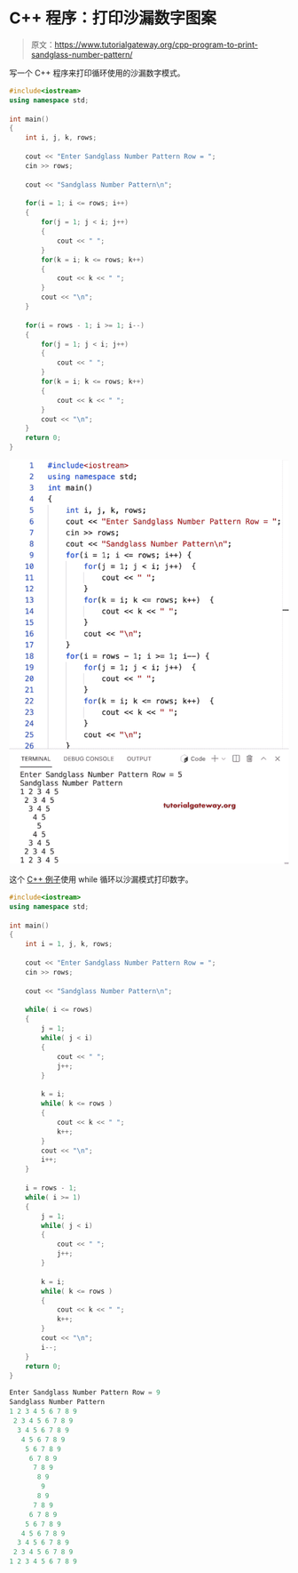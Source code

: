 # C++ 程序：打印沙漏数字图案

> 原文：<https://www.tutorialgateway.org/cpp-program-to-print-sandglass-number-pattern/>

写一个 C++ 程序来打印循环使用的沙漏数字模式。

```cpp
#include<iostream>
using namespace std;

int main()
{
	int i, j, k, rows;

    cout << "Enter Sandglass Number Pattern Row = ";
    cin >> rows;

    cout << "Sandglass Number Pattern\n"; 

    for(i = 1; i <= rows; i++)
    {
    	for(j = 1; j < i; j++)
		{
            cout << " ";
        }
        for(k = i; k <= rows; k++)
        {
            cout << k << " ";
        }
        cout << "\n";
    }	

    for(i = rows - 1; i >= 1; i--)
    {
    	for(j = 1; j < i; j++)
		{
            cout << " ";
        }
        for(k = i; k <= rows; k++)
        {
            cout << k << " ";
        }
        cout << "\n";
    }	
 	return 0;
}
```

![C++ program to Print Sandglass Number Pattern](img/11cd5b76530b203f4674bc869d04066e.png)

这个 [C++ 例子](https://www.tutorialgateway.org/cpp-programs/)使用 while 循环以沙漏模式打印数字。

```cpp
#include<iostream>
using namespace std;

int main()
{
	int i = 1, j, k, rows;

    cout << "Enter Sandglass Number Pattern Row = ";
    cin >> rows;

    cout << "Sandglass Number Pattern\n"; 

    while( i <= rows)
    {
    	j = 1;
    	while( j < i)
		{
            cout << " ";
            j++;
        }

        k = i;
        while( k <= rows )
        {
            cout << k << " ";
            k++;
        }
        cout << "\n";
        i++;
    }	

    i = rows - 1;
    while( i >= 1)
    {
        j = 1;
    	while( j < i)
		{
            cout << " ";
            j++;
        }

        k = i;
        while( k <= rows )
        {
            cout << k << " ";
            k++;
        }
        cout << "\n";
        i--;
    }	
 	return 0;
}
```

```cpp
Enter Sandglass Number Pattern Row = 9
Sandglass Number Pattern
1 2 3 4 5 6 7 8 9 
 2 3 4 5 6 7 8 9 
  3 4 5 6 7 8 9 
   4 5 6 7 8 9 
    5 6 7 8 9 
     6 7 8 9 
      7 8 9 
       8 9 
        9 
       8 9 
      7 8 9 
     6 7 8 9 
    5 6 7 8 9 
   4 5 6 7 8 9 
  3 4 5 6 7 8 9 
 2 3 4 5 6 7 8 9 
1 2 3 4 5 6 7 8 9 
```